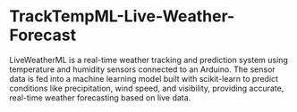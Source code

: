 # TrackTempML-Live-Weather-Forecast
LiveWeatherML is a real-time weather tracking and prediction system using temperature and humidity sensors connected to an Arduino. The sensor data is fed into a machine learning model built with scikit-learn to predict conditions like precipitation, wind speed, and visibility, providing accurate, real-time weather forecasting based on live data.
